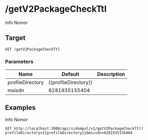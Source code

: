 # /getV2PackageCheckTtl
Info Nomor


## Target
```
GET /getV2PackageCheckTtl
```

### Parameters
Name | Default | Description
--- | --- | ---
profileDirectory | {{profileDirectory}} | 
msisdn | 6281935155404 | 





## Examples
Info Nomor

```
GET http://localhost:3000/api/sidompul/v1/getV2PackageCheckTtl?profileDirectory={{profileDirectory}}&msisdn=6281935155404


```

